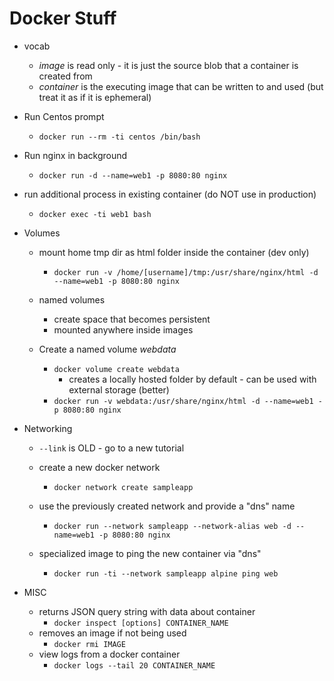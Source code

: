 <!-- permalink: 9e9445e7de08ebc4e804416572bbf781 DO NOT DELETE OR EDIT THIS LINE -->
# Docker Stuff

* vocab
	* *image* is read only - it is just the source blob that a container is created from
	* *container* is the executing image that can be written to and used (but treat it as if it is ephemeral)

* Run Centos prompt
	* `docker run --rm -ti centos /bin/bash`
* Run nginx in background
	* `docker run -d --name=web1 -p 8080:80 nginx`
* run additional process in existing container (do NOT use in production)
	* `docker exec -ti web1 bash`


* Volumes
	* mount home tmp dir as html folder inside the container (dev only)
		* `docker run -v /home/[username]/tmp:/usr/share/nginx/html -d --name=web1 -p 8080:80 nginx`
	* named volumes
		* create space that becomes persistent
		* mounted anywhere inside images

	* Create a named volume *webdata*
		* `docker volume create webdata`
			* creates a locally hosted folder by default - can be used with external storage (better)
		* `docker run -v webdata:/usr/share/nginx/html -d --name=web1 -p 8080:80 nginx`

* Networking
	* `--link` is OLD - go to a new tutorial

	* create a new docker network
		* `docker network create sampleapp`
	* use the previously created network and provide a "dns" name
		* `docker run --network sampleapp --network-alias web -d --name=web1 -p 8080:80 nginx`
	* specialized image to ping the new container via "dns"
		* `docker run -ti --network sampleapp alpine ping web`


* MISC
	* returns JSON query string with data about container
		* `docker inspect [options] CONTAINER_NAME`
	* removes an image if not being used
		* `docker rmi IMAGE`
	* view logs from a docker container
		* `docker logs --tail 20 CONTAINER_NAME`
